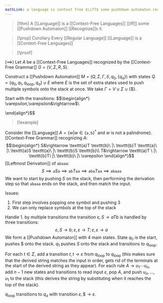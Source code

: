 ```yaml
---
mathLink: a language is context free $\iff$ some pushdown automaton recognizes it
---
```

>[!thm]
>A [[Language]] is a [[Context-Free Languages]] [[iff]] some [[Pushdown Automaton]] [[Recognize]]s it.

>[!prop] Corollary
>Every [[Regular Language]] [[Language]] is a [[Context-Free Languages]]

>[!proof]

($\implies$) Let $A$ be a [[Context-Free Languages]] recognized by the [[Context-Free Grammar]] $G=(V,\Sigma,R,S)$. 

Construct a [[Pushdown Automaton]] $M=(Q,\Sigma,\Gamma,\delta,q_{0},\{q_{a}\})$ with states $Q=\{q_{0},q_{1},q_\text{loop},q_{a}\}\cup E$ where $E$ is the set of extra states used to push multiple symbols onto the stack at once. We take $\Gamma= V\cup \Sigma\cup\{\$\}$. 

Start with the transitions: $$\begin{align*}
\varepsilon,\varepsilon&\rightarrow\$\\

\end{align*}$$


>[!example]

Consider the [[Language]] $A=\{w|w\in\{\texttt{a,b}\}^{*}\text{ and }w \text{ is not a palindrome}\}$. [[Context-Free Grammar]] recognizing $A$: $$\begin{align*}
S&\rightarrow \texttt{a}T \texttt{b}\ |\ \texttt{b}T \texttt{a}\ |\ \texttt{a}S \texttt{a}\ |\ \texttt{b}S \texttt{b}\\
T&\rightarrow \texttt{a}T \ |\ \texttt{b}T\ |\ \texttt{b}\ |\ \varepsilon
\end{align*}$$
[[Leftmost Derivation]] of $\texttt{abaaa}$: $$S\implies \texttt{a}S \texttt{a}\implies \texttt{ab}T \texttt{aa}\implies \texttt{aba}T \texttt{aa}\implies \texttt{abaaa}$$
We want to start by pushing $S$ on the stack, then performing the derivation step so that $\texttt{abaaa}$ ends on the stack, and then match the input.

Issues:
1. First step involves popping one symbol and pushing 3
2. We can only replace symbols at the top of the stack

Handle 1. by multiple transitions the transition $\varepsilon,S \rightarrow aTb$ is handled by three transitions: $$\varepsilon,S \rightarrow b; \varepsilon,\varepsilon \rightarrow T; \varepsilon,\varepsilon \rightarrow a$$
We form a [[Pushdown Automaton]] with 4 main states. State $q_{0}$ is the start, pushes \$ onto the stack. $q_1$ pushes $S$ onto the stack and transitions to $q_\text{loop}$.

For each $t\in \Sigma$, add a transition $t,t \rightarrow \varepsilon$ from $q_\text{loop}$ to $q_\text{loop}$ (this makes sure that the derived string matches the input in order, gets rid of the terminals at the start of the derived string as they appear). For each rule $A \rightarrow u_{1}\cdots u_{n}$, add $n-1$ new states and transitions to read input $\varepsilon$, pop $A$, and push $u_{n},\ldots,u_{1}$ to the stack (this derives the string by substituting when it reaches the top of the stack).

$q_\text{loop}$ transitions to $q_{a}$ with transition $\varepsilon,\$\to\varepsilon$.
